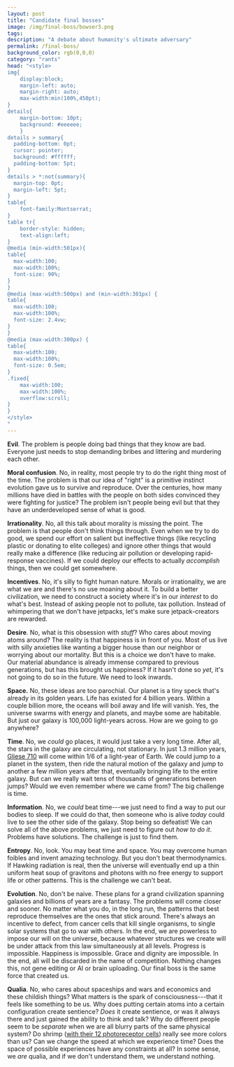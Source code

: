 ```yaml
---
layout: post
title: "Candidate final bosses"
image: /img/final-boss/bowser3.png
tags: 
description: "A debate about humanity's ultimate adversary"
permalink: /final-boss/
background_color: rgb(0,0,0)
category: "rants"
head: "<style>
img{
    display:block;
    margin-left: auto;
    margin-right: auto;
    max-width:min(100%,450pt);
}
details{
    margin-bottom: 10pt;
    background: #eeeeee;
    }
details > summary{
  padding-bottom: 0pt;
  cursor: pointer;
  background: #ffffff;
  padding-bottom: 5pt;
}
details > *:not(summary){
  margin-top: 0pt;
  margin-left: 5pt;
}
table{
    font-family:Montserrat;
}
table tr{
    border-style: hidden;
    text-align:left;
}
@media (min-width:501px){
table{
  max-width:100;
  max-width:100%;
  font-size: 90%;
}
}
@media (max-width:500px) and (min-width:301px) {
table{
  max-width:100;
  max-width:100%;
  font-size: 2.4vw;
}
}
@media (max-width:300px) {
table{
  max-width:100;
  max-width:100%;
  font-size: 0.5em;
}
.fixed{
    max-width:100;
    max-width:100%;
    overflow:scroll;
}
}
</style>
"
---
```



**Evil**. The problem is people doing bad things that they know are bad. Everyone just needs to stop demanding bribes and littering and murdering each other.

**Moral confusion**. No, in reality, most people try to do the right thing most of the time. The problem is that our idea of "right" is a primitive instinct evolution gave us to survive and reproduce. Over the centuries, how many millions have died in battles with the people on both sides convinced they were fighting for justice? The problem isn't people being evil but that they have an underdeveloped sense of what is good.

**Irrationality**. No, all this talk about morality is missing the point. The problem is that people don't think things through. Even when we try to do good, we spend our effort on salient but ineffective things (like recycling plastic or donating to elite colleges) and ignore other things that would really make a difference (like reducing air pollution or developing rapid-response vaccines). If we could deploy our effects to actually *accomplish* things, then we could get somewhere.

**Incentives**. No, it's silly to fight human nature. Morals or irrationality, we are what we are and there's no use moaning about it. To build a better civilization, we need to construct a society where it's in our *interest* to do what's best. Instead of asking people not to pollute, tax pollution. Instead of whimpering that we don't have jetpacks, let's make sure jetpack-creators are rewarded.

**Desire**. No, what is this obsession with *stuff*? Who cares about moving atoms around? The reality is that happiness is in front of you. Most of us live with silly anxieties like wanting a bigger house than our neighbor or worrying about our mortality. But this is a choice we don't have to make. Our material abundance is already immense compared to previous generations, but has this brought us happiness? If it hasn't done so *yet*, it's not going to do so in the future. We need to look inwards.

**Space.** No, these ideas are too parochial. Our planet is a tiny speck that's already in its golden years. Life has existed for 4 billion years. Within a couple billion more, the oceans will boil away and life will vanish. Yes, the universe swarms with energy and planets, and maybe some are habitable. But just our galaxy is 100,000 light-years across. How are we going to go anywhere?

**Time**. No, we *could* go places, it would just take a very long time. After all, the stars in the galaxy are circulating, not stationary. In just 1.3 million years, [Gliese 710](https://en.wikipedia.org/wiki/Gliese_710) will come within 1/6 of a light-year of Earth. We could jump to a planet in the system, then ride the natural motion of the galaxy and jump to another a few million years after that, eventually bringing life to the entire galaxy. But can we really wait tens of thousands of generations between jumps? Would we even remember where we came from? The big challenge is time.

**Information**. No, we *could* beat time---we just need to find a way to put our bodies to sleep. If we could do that, then someone who is alive *today* could live to see the other side of the galaxy. Stop being so defeatist! We can solve all of the above problems, we just need to figure out *how to do it*. Problems have solutions. The challenge is just to find them.

**Entropy**. No, look. You may beat time and space. You may overcome human foibles and invent amazing technology. But you don't beat thermodynamics. If Hawking radiation is real, then the universe will eventually end up a thin uniform heat soup of gravitons and photons with no free energy to support life or other patterns. This is the challenge we can't beat.

**Evolution**. No, don't be naive. These plans for a grand civilization spanning galaxies and billions of years are a fantasy. The problems will come closer and sooner. No matter what you do, in the long run, the patterns that best reproduce themselves are the ones that stick around. There's always an incentive to defect, from cancer cells that kill single organisms, to single solar systems that go to war with others. In the end, we are powerless to impose our will on the universe, because whatever structures we create will be under attack from this law simultaneously at all levels. Progress is impossible. Happiness is impossible. Grace and dignity are impossible. In the end, all will be discarded in the name of competition. Nothing changes this, not gene editing or AI or brain uploading. Our final boss is the same force that created us.

**Qualia**. No, who cares about spaceships and wars and economics and these childish things? What matters is the spark of consciousness---that it feels like something to be us. Why does putting certain atoms into a certain configuration create sentience? *Does* it create sentience, or was it always there and just gained the ability to think and talk? Why do different people seem to be *separate* when we are all blurry parts of the same physical system? Do shrimp ([with their 12 photoreceptor cells](https://en.wikipedia.org/wiki/Mantis_shrimp#Eyes)) really see more colors than us? Can we change the speed at which we experience time? Does the space of possible experiences have any constraints at all? In some sense, we *are* qualia, and if we don't understand them, we understand nothing.